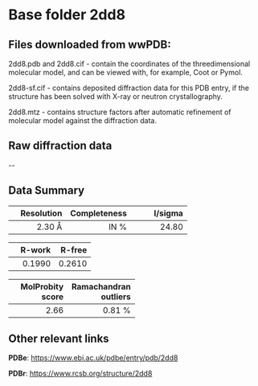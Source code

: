# Base folder 2dd8

## Files downloaded from wwPDB:

2dd8.pdb and 2dd8.cif - contain the coordinates of the threedimensional molecular model, and can be viewed with, for example, Coot or Pymol.

2dd8-sf.cif - contains deposited diffraction data for this PDB entry, if the structure has been solved with X-ray or neutron crystallography.

2dd8.mtz - contains structure factors after automatic refinement of molecular model against the diffraction data.

## Raw diffraction data

--<br> 

## Data Summary
|   | Resolution | Completeness| I/sigma |
|---|-------------:|----------------:|--------------:|
|   |2.30 Å|IN    %|<img width=50/>24.80|

|   | **R-work**| **R-free**   
|---|-------------:|----------------:|           
||  0.1990|  0.2610|

|   |**MolProbity<br>score**| **Ramachandran<br>outliers** 
|---|-------------:|----------------:|
||  2.66|  0.81 %|

 

 

## Other relevant links 
**PDBe**:  https://www.ebi.ac.uk/pdbe/entry/pdb/2dd8
 
**PDBr**: https://www.rcsb.org/structure/2dd8 


